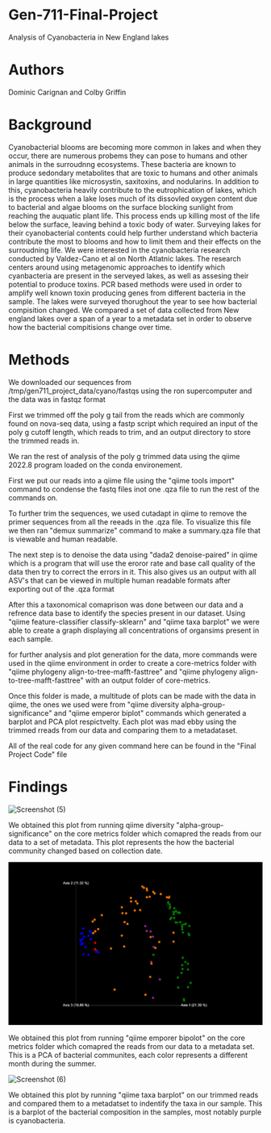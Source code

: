 # Gen-711-Final-Project
Analysis of Cyanobacteria in New England lakes

# Authors
Dominic Carignan
and
Colby Griffin
# Background

Cyanobacterial blooms are becoming more common in lakes and when they occur, there are numerous probems they can pose to humans and other animals in the surroudnng ecosystems. These bacteria are known to produce sedondary metabolites that are toxic to humans and other animals in large quantities like microsystin, saxitoxins, and nodularins. In addition to this, cyanobacteria heavily contribute to the eutrophication of lakes, which is the process when a lake loses much of its dissovled oxygen content due to bacterial and algae blooms on the surface blocking sunlight from reaching the auquatic plant life. This process ends up killing most of the life below the surface, leaving behind a toxic body of water. Surveying lakes for their cyanobacterial contents could help further understand which bacteria contribute the most to blooms and how to limit them and their effects on the surroudning life.
We were interested in the cyanobacteria research conducted by Valdez-Cano et al on North Atlatnic lakes. The research centers around using metagenomic approaches to identify which cyanbacteria are present in the serveyed lakes, as well as assesing their potential to produce toxins. PCR based methods were used in order to amplify well known toxin producing genes from different bacteria in the sample. The lakes were surveyed thorughout the year to see how bacterial compisition changed. We compared a set of data collected from New england lakes over a span of a year to a metadata set in order to observe how the bacterial compitisions change over time.

# Methods

We downloaded our sequences from /tmp/gen711_project_data/cyano/fastqs using the ron supercomputer and the data was in fastqz format

First we trimmed off the poly g tail from the reads which are commonly found on nova-seq data, using a fastp script which required an input of the poly g cutoff length, which reads to trim, and an output directory to store the trimmed reads in. 

We ran the rest of analysis of the poly g trimmed data using the qiime 2022.8 program loaded on the conda environement. 

First we put our reads into a qiime file using the "qiime tools import" command to condense the fastq files inot one .qza file to run the rest of the commands on.

To further trim the sequences, we used cutadapt in qiime to remove the primer sequences from all the reeads in the .qza file. To visualize this file we then ran "demux summarize" command to make a summary.qza file that is viewable and human readable.

The next step is to denoise the data using "dada2 denoise-paired" in qiime which is a program that will use the eroror rate and base call quality of the data then try to correct the errors in it. This also gives us an output with all ASV's that can be viewed in multiple human readable formats after exporting out of the .qza format

After this a taxonomical comaprison was done between our data and a refrence data base to identify the species present in our dataset. Using "qiime feature-classifier classify-sklearn" and "qiime taxa barplot" we were able to create a graph displaying all concentrations of organsims present in each sample.

for further analysis and plot generation for the data, more commands were used in the qiime environment in order to create a core-metrics folder with "qiime phylogeny align-to-tree-mafft-fasttree" and "qiime phylogeny align-to-tree-mafft-fasttree" with an output folder of core-metrics. 

Once this folder is made, a multitude of plots can be made with the data in qiime, the ones we used were from "qiime diversity alpha-group-significance" and "qiime emperor biplot" commands which generated a barplot and PCA plot respictvelty. Each plot was mad ebby using the trimmed rreads from our data and comparing them to a metadataset. 

All of the real code for any given command here can be found in the "Final Project Code" file

# Findings

![Screenshot (5)](https://github.com/cmg1126/Gen-711-Final-Project/assets/130592752/324c7c7a-540b-4c6f-8785-e061a931729f)

We obtained this plot from running qiime diversity "alpha-group-significance" on the core metrics folder which comapred the reads from our data to a set of metadata. This plot represents the how the bacterial community changed based on collection date. 

![emperor.png](https://github.com/cmg1126/Gen-711-Final-Project/blob/main/emperor.png)

We obtained this plot from running "qiime emporer bipolot" on the core metrics folder which comapred the reads from our data to a metadata set. This is a PCA of bacterial communites, each color represents a different month during the summer. 

![Screenshot (6)](https://github.com/cmg1126/Gen-711-Final-Project/assets/130592752/e06140aa-29f2-4dc3-a52b-5c798bf01f4c)

We obtained this plot by running "qiime taxa barplot" on our trimmed reads and compared them to a metadatset to indentify the taxa in our sample. This is a barplot of the bacterial composition in the samples, most notably purple is cyanobacteria. 
